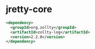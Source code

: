 # jretty-core
```xml
<dependency>
  <groupId>org.zollty</groupId>
  <artifactId>zollty-log</artifactId>
  <version>2.2.0</version>
</dependency>
```
